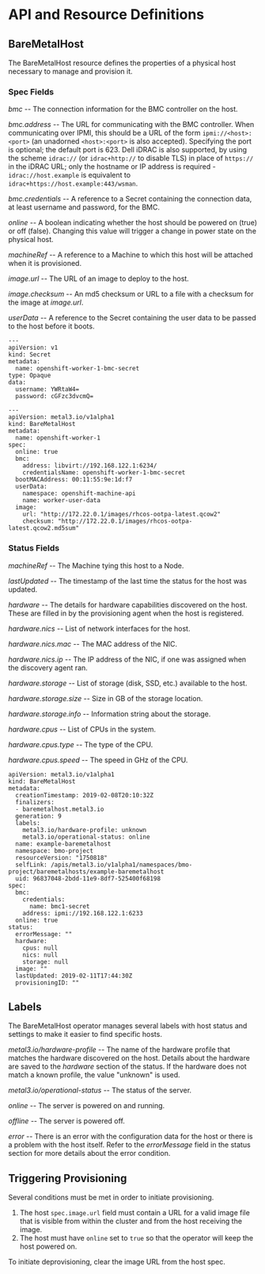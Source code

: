 # API and Resource Definitions

## BareMetalHost

The BareMetalHost resource defines the properties of a physical host
necessary to manage and provision it.

### Spec Fields

*bmc* -- The connection information for the BMC controller on the host.

*bmc.address* -- The URL for communicating with the BMC controller. When
communicating over IPMI, this should be a URL of the form
`ipmi://<host>:<port>` (an unadorned `<host>:<port>` is also accepted).
Specifying the port is optional; the default port is 623. Dell iDRAC is also
supported, by using the scheme `idrac://` (or `idrac+http://` to disable TLS)
in place of `https://` in the iDRAC URL; only the hostname or IP address is
required - `idrac://host.example` is equivalent to
`idrac+https://host.example:443/wsman`.

*bmc.credentials* -- A reference to a Secret containing the connection
data, at least username and password, for the BMC.

*online* -- A boolean indicating whether the host should be powered on
(true) or off (false). Changing this value will trigger a change in
power state on the physical host.

*machineRef* -- A reference to a Machine to which this host will be
attached when it is provisioned.

*image.url* -- The URL of an image to deploy to the host.

*image.checksum* -- An md5 checksum or URL to a file with a checksum
for the image at *image.url*.

*userData* -- A reference to the Secret containing the user data to be
passed to the host before it boots.

```
---
apiVersion: v1
kind: Secret
metadata:
  name: openshift-worker-1-bmc-secret
type: Opaque
data:
  username: YWRtaW4=
  password: cGFzc3dvcmQ=

---
apiVersion: metal3.io/v1alpha1
kind: BareMetalHost
metadata:
  name: openshift-worker-1
spec:
  online: true
  bmc:
    address: libvirt://192.168.122.1:6234/
    credentialsName: openshift-worker-1-bmc-secret
  bootMACAddress: 00:11:55:9e:1d:f7
  userData:
    namespace: openshift-machine-api
    name: worker-user-data
  image:
    url: "http://172.22.0.1/images/rhcos-ootpa-latest.qcow2"
    checksum: "http://172.22.0.1/images/rhcos-ootpa-latest.qcow2.md5sum"
```

### Status Fields

*machineRef* -- The Machine tying this host to a Node.

*lastUpdated* -- The timestamp of the last time the status for the
host was updated.

*hardware* -- The details for hardware capabilities discovered on the
host. These are filled in by the provisioning agent when the host is
registered.

*hardware.nics* -- List of network interfaces for the host.

*hardware.nics.mac* -- The MAC address of the NIC.

*hardware.nics.ip* -- The IP address of the NIC, if one was assigned
when the discovery agent ran.

*hardware.storage* -- List of storage (disk, SSD, etc.) available to
the host.

*hardware.storage.size* -- Size in GB of the storage location.

*hardware.storage.info* -- Information string about the storage.

*hardware.cpus* -- List of CPUs in the system.

*hardware.cpus.type* -- The type of the CPU.

*hardware.cpus.speed* -- The speed in GHz of the CPU.

```
apiVersion: metal3.io/v1alpha1
kind: BareMetalHost
metadata:
  creationTimestamp: 2019-02-08T20:10:32Z
  finalizers:
  - baremetalhost.metal3.io
  generation: 9
  labels:
    metal3.io/hardware-profile: unknown
    metal3.io/operational-status: online
  name: example-baremetalhost
  namespace: bmo-project
  resourceVersion: "1750818"
  selfLink: /apis/metal3.io/v1alpha1/namespaces/bmo-project/baremetalhosts/example-baremetalhost
  uid: 96837048-2bdd-11e9-8df7-525400f68198
spec:
  bmc:
    credentials:
      name: bmc1-secret
    address: ipmi://192.168.122.1:6233
  online: true
status:
  errorMessage: ""
  hardware:
    cpus: null
    nics: null
    storage: null
  image: ""
  lastUpdated: 2019-02-11T17:44:30Z
  provisioningID: ""
```

## Labels

The BareMetalHost operator manages several labels with host status and
settings to make it easier to find specific hosts.

*metal3.io/hardware-profile* -- The name of the hardware profile
that matches the hardware discovered on the host. Details about the
hardware are saved to the *hardware* section of the status. If the
hardware does not match a known profile, the value "unknown" is used.

*metal3.io/operational-status* -- The status of the server.

  *online* -- The server is powered on and running.

  *offline* -- The server is powered off.

  *error* -- There is an error with the configuration data for the
  host or there is a problem with the host itself. Refer to the
  *errorMessage* field in the status section for more details about
  the error condition.

## Triggering Provisioning

Several conditions must be met in order to initiate provisioning.

1. The host `spec.image.url` field must contain a URL for a valid
   image file that is visible from within the cluster and from the
   host receiving the image.
2. The host must have `online` set to `true` so that the operator will
   keep the host powered on.

To initiate deprovisioning, clear the image URL from the host spec.
